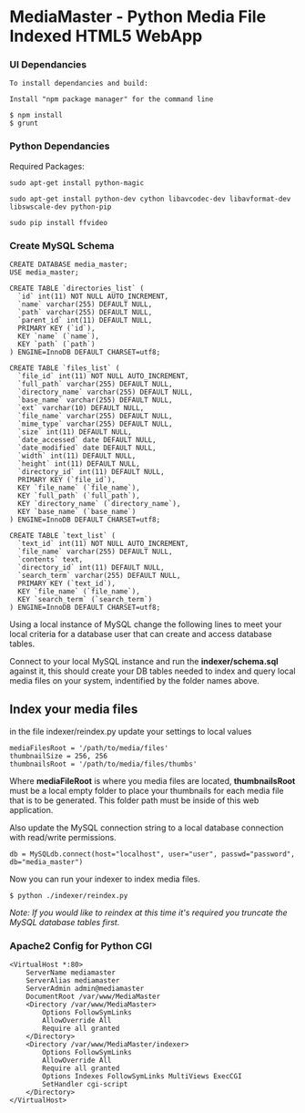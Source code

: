 # MediaMaster - Python Media File Indexed HTML5 WebApp

### UI Dependancies
	To install dependancies and build:

	Install "npm package manager" for the command line

	$ npm install
	$ grunt

### Python Dependancies

Required Packages:

	sudo apt-get install python-magic

	sudo apt-get install python-dev cython libavcodec-dev libavformat-dev libswscale-dev python-pip

	sudo pip install ffvideo

### Create MySQL Schema

```
CREATE DATABASE media_master;
USE media_master;

CREATE TABLE `directories_list` (
  `id` int(11) NOT NULL AUTO_INCREMENT,
  `name` varchar(255) DEFAULT NULL,
  `path` varchar(255) DEFAULT NULL,
  `parent_id` int(11) DEFAULT NULL,
  PRIMARY KEY (`id`),
  KEY `name` (`name`),
  KEY `path` (`path`)
) ENGINE=InnoDB DEFAULT CHARSET=utf8;

CREATE TABLE `files_list` (
  `file_id` int(11) NOT NULL AUTO_INCREMENT,
  `full_path` varchar(255) DEFAULT NULL,
  `directory_name` varchar(255) DEFAULT NULL,
  `base_name` varchar(255) DEFAULT NULL,
  `ext` varchar(10) DEFAULT NULL,
  `file_name` varchar(255) DEFAULT NULL,
  `mime_type` varchar(255) DEFAULT NULL,
  `size` int(11) DEFAULT NULL,
  `date_accessed` date DEFAULT NULL,
  `date_modified` date DEFAULT NULL,
  `width` int(11) DEFAULT NULL,
  `height` int(11) DEFAULT NULL,
  `directory_id` int(11) DEFAULT NULL,
  PRIMARY KEY (`file_id`),
  KEY `file_name` (`file_name`),
  KEY `full_path` (`full_path`),
  KEY `directory_name` (`directory_name`),
  KEY `base_name` (`base_name`)
) ENGINE=InnoDB DEFAULT CHARSET=utf8;

CREATE TABLE `text_list` (
  `text_id` int(11) NOT NULL AUTO_INCREMENT,
  `file_name` varchar(255) DEFAULT NULL,
  `contents` text,
  `directory_id` int(11) DEFAULT NULL,
  `search_term` varchar(255) DEFAULT NULL,
  PRIMARY KEY (`text_id`),
  KEY `file_name` (`file_name`),
  KEY `search_term` (`search_term`)
) ENGINE=InnoDB DEFAULT CHARSET=utf8;
```

Using a local instance of MySQL change the following lines to meet your local criteria for a database user that can create and access database tables.

Connect to your local MySQL instance and run the **indexer/schema.sql** against it, this should create your DB tables needed to index and query local media files on your system, indentified by the folder names above.

## Index your media files

in the file indexer/reindex.py update your settings to local values

	mediaFilesRoot = '/path/to/media/files'
	thumbnailSize = 256, 256
	thumbnailsRoot = '/path/to/media/files/thumbs'

Where **mediaFileRoot** is where you media files are located, **thumbnailsRoot** must be a local empty folder to place your thumbnails for each media file that is to be generated.  This folder path must be inside of this web application.

Also update the MySQL connection string to a local database connection with read/write permissions.

	db = MySQLdb.connect(host="localhost", user="user", passwd="password", db="media_master")

Now you can run your indexer to index media files.

	$ python ./indexer/reindex.py

*Note: If you would like to reindex at this time it's required you truncate the MySQL database tables first.*

### Apache2 Config for Python CGI

	<VirtualHost *:80>
		ServerName mediamaster
		ServerAlias mediamaster
		ServerAdmin admin@mediamaster
		DocumentRoot /var/www/MediaMaster
		<Directory /var/www/MediaMaster>
			Options FollowSymLinks
			AllowOverride All
			Require all granted
		</Directory>
		<Directory /var/www/MediaMaster/indexer>
			Options FollowSymLinks
			AllowOverride All
			Require all granted
	    	Options Indexes FollowSymLinks MultiViews ExecCGI
	    	SetHandler cgi-script
		</Directory>
	</VirtualHost>
